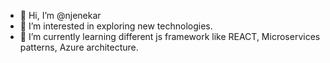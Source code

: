 - 👋 Hi, I’m @njenekar
- 👀 I’m interested in exploring new technologies.
- 🌱 I’m currently learning different js framework like REACT, Microservices patterns, Azure architecture.


<!---
njenekar/njenekar is a ✨ special ✨ repository because its `README.md` (this file) appears on your GitHub profile.
You can click the Preview link to take a look at your changes.
--->
